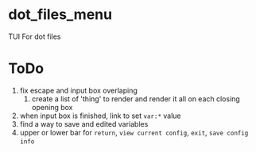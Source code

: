 # dot_files_menu
TUI For dot files

# ToDo

1. fix escape and input box overlaping
   1. create a list of 'thing' to render and render it all on each closing
   opening box
1. when input box is finished, link to set `var:*` value
1. find a way to save and edited variables
1. upper or lower bar for `return`, `view current config`, `exit`, `save config`
`info`
